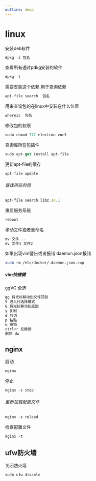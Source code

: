 ```yaml
---
outline: deep
---
```


# linux

安装deb软件

```js
dpkg -i 包名
```

查看所有通过pdkg安装的软件

```js
dpkg -l 
```

需要安装这个依赖  用于查询依赖

```js
apt-file search  包名 
```

用来查询包的在linux中安装在什么位置

```js
whereis  包名
```

修改包的权限

```js
sudo chmod 777 electron-vue3
```

查询库所在包插件

```js
sudo apt-get install apt-file
```

更新apt-file的缓存

```js
apt-file update
```

###### 查找所在的包

```js
apt-file search libz.so.1
```

重启服务系统

```js
reboot
```

移动文件或者重命名

```js
mv 文件 ..
mv 文件1 文件2
```

如果出现vim警告或者报错 daemon.json报错

```bash	
sudo rm /etc/docker/.daemon.json.swp
```



##### vim快捷键

ggVG 全选

```bash
gg 将光标移动到文件顶部
V 进入行选择模式
G 将光标移动到底部
y 复制
d 剪切
p 粘贴
u 撤销
ctrl+r 反撤销
删除 dw
```



## nginx

启动

```js
nginx
```

停止

```js
nginx -s stop 
```



###### 重新加载配置文件

```js
nginx -s reload 
```

检查配置文件

```js
nginx -t
```



## ufw防火墙

关闭防火墙

```js
sudo ufw disable 
```



